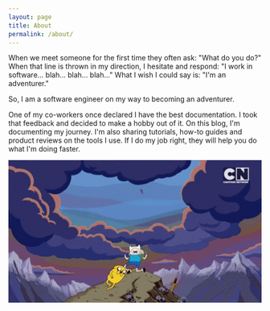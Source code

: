 ```yaml
---
layout: page
title: About
permalink: /about/
---
```


When we meet someone for the first time they often ask: "What do you do?" When that line is thrown in my direction, I hesitate and respond: "I work in software... blah... blah... blah..." What I wish I could say is: "I'm an adventurer."

So, I am a software engineer on my way to becoming an adventurer.

One of my co-workers once declared I have the best documentation. I took that feedback and decided to make a hobby out of it. On this blog, I'm documenting my journey. I'm also sharing tutorials, how-to guides and product reviews on the tools I use. If I do my job right, they will help you do what I'm doing faster.

<div style="width:100%; height:0; padding-bottom:56%; position:relative;">
    <img src="/assets/images/about/1.gif" width="100%" height="100%" style="position:absolute" >
</div>
